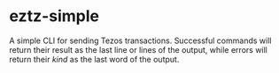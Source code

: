 # eztz-simple
A simple CLI for sending Tezos transactions. Successful commands will return their result as the
last line or lines of the output, while errors will return their _kind_ as the last word of the
output.
